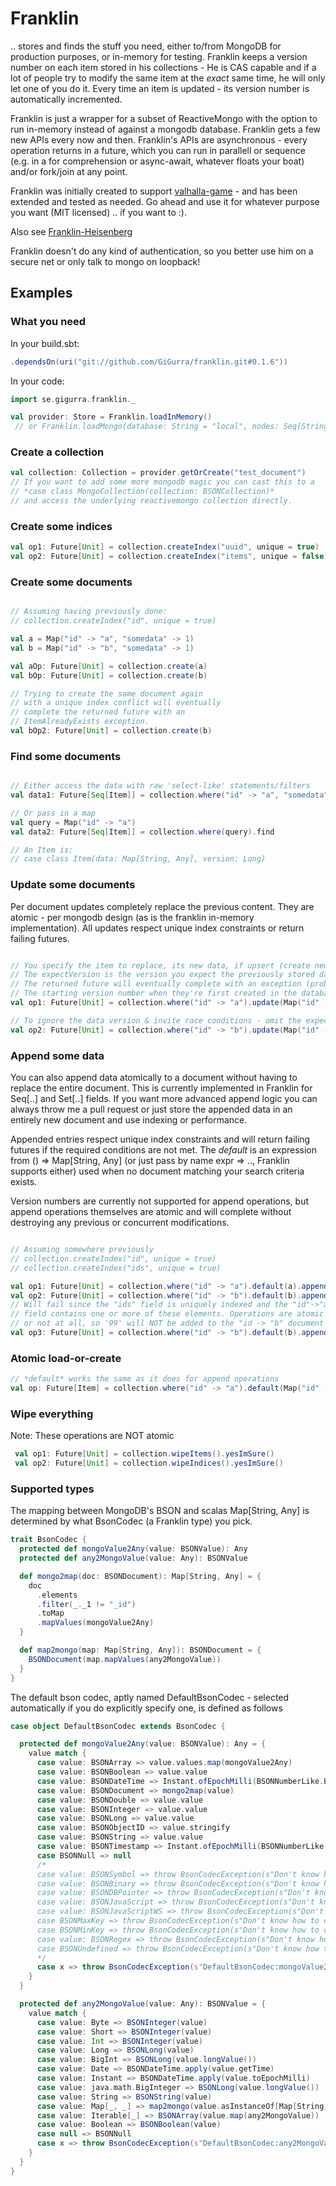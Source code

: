 # Franklin

.. stores and finds the stuff you need, either to/from MongoDB for production purposes, or in-memory for testing.  Franklin keeps a version number on each item stored in his collections - He is CAS capable and if a lot of people try to modify the same item at the *exact* same time, he will only let one of you do it. Every time an item is updated - its version number is automatically incremented.

Franklin is just a wrapper for a subset of ReactiveMongo with the option to run in-memory instead of against a mongodb database. Franklin gets a few new APIs every now and then. Franklin's APIs are asynchronous - every operation returns in a future, which you can run  in parallell or sequence (e.g. in a for comprehension or async-await, whatever floats your boat) and/or fork/join at any point.

Franklin was initially created to support [valhalla-game](https://github.com/saiaku-gaming/valhalla-server) - and has been extended and tested as needed. Go ahead and use it for whatever purpose you want (MIT licensed) .. if you want to :). 

Also see [Franklin-Heisenberg](https://github.com/gigurra/franklin-heisenberg-bridge)

Franklin doesn't do any kind of authentication, so you better use him on a secure net or only talk to mongo on loopback!


## Examples

### What you need

In your build.sbt:
```sbt
.dependsOn(uri("git://github.com/GiGurra/franklin.git#0.1.6"))
```
In your code:
```scala
import se.gigurra.franklin._

val provider: Store = Franklin.loadInMemory()
 // or Franklin.loadMongo(database: String = "local", nodes: Seq[String] = Seq("127.0.0.1:27017"))

```

### Create a collection

```scala
val collection: Collection = provider.getOrCreate("test_document")
// If you want to add some more mongodb magic you can cast this to a 
// *case class MongoCollection(collection: BSONCollection)*
// and access the underlying reactivemongo collection directly.
```

### Create some indices

```scala
val op1: Future[Unit] = collection.createIndex("uuid", unique = true)
val op2: Future[Unit] = collection.createIndex("items", unique = false)
```

### Create some documents

```scala

// Assuming having previously done:
// collection.createIndex("id", unique = true)

val a = Map("id" -> "a", "somedata" -> 1)
val b = Map("id" -> "b", "somedata" -> 1)

val aOp: Future[Unit] = collection.create(a)
val bOp: Future[Unit] = collection.create(b)

// Trying to create the same document again
// with a unique index conflict will eventually
// complete the returned future with an 
// ItemAlreadyExists exception.
val bOp2: Future[Unit] = collection.create(b)

```

### Find some documents

```scala

// Either access the data with raw 'select-like' statements/filters
val data1: Future[Seq[Item]] = collection.where("id" -> "a", "somedata" -> 1).find

// Or pass in a map
val query = Map("id" -> "a")
val data2: Future[Seq[Item]] = collection.where(query).find

// An Item is:
// case class Item(data: Map[String, Any], version: Long)

```

### Update some documents

Per document updates completely replace the previous content. They are atomic - per mongodb design (as is the franklin in-memory implementation). All updates respect unique index constraints or return failing futures.

```scala

// You specify the item to replace, its new data, if upsert (create new if missing), and the expected version.
// The expectVersion is the version you expect the previously stored data to have. If you specify the wrong version,
// The returned future will eventually complete with an exception (probably a WrongDataVersion exception)
// The starting version number when they're first created in the database is 1
val op1: Future[Unit] = collection.where("id" -> "a").update(Map("id" -> "a", "ouf" -> 3321), upsert = false, expectVersion = 3)

// To ignore the data version & invite race conditions - omit the expectVersion parameter or set it to -1
val op2: Future[Unit] = collection.where("id" -> "b").update(Map("id" -> "b", "ouf" -> 123))

```

### Append some data

You can also append data atomically to a document without having to replace the entire document. This is currently implemented in Franklin for Seq[..] and Set[..] fields. If you want more advanced append logic you can always throw me a pull request or just store the appended data in an entirely new document and use indexing or performance.

Appended entries respect unique index constraints and will return failing futures if the required conditions are not met. The *default* is an expression from () => Map[String, Any] (or just pass by name expr => .., Franklin supports either)  used when no document matching your search criteria exists.

Version numbers are currently not supported for append operations, but append operations themselves are atomic and will complete without destroying any previous or concurrent modifications.

```scala

// Assuming somewhere previously
// collection.createIndex("id", unique = true)
// collection.createIndex("ids", unique = true)

val op1: Future[Unit] = collection.where("id" -> "a").default(a).append("ids" -> Seq(1, 2, 3))
val op2: Future[Unit] = collection.where("id" -> "b").default(b).append("ids" -> Seq(4, 5, 6))
// Will fail since the "ids" field is uniquely indexed and the "id"->"a" document's "ids"
// field contains one or more of these elements. Operations are atomic and completed entirely
// or not at all, so '99' will NOT be added to the "id -> "b" document
val op3: Future[Unit] = collection.where("id" -> "b").default(b).append("ids" -> Seq(99, 1, 2))

```

### Atomic load-or-create

```scala
// *default* works the same as it does for append operations
val op: Future[Item] = collection.where("id" -> "a").default(Map("id" -> "a", "name" -> "monkey", "yo" -> "da")).loadOrCreate
```


### Wipe everything

Note: These operations are NOT atomic

```scala
 val op1: Future[Unit] = collection.wipeItems().yesImSure()
 val op2: Future[Unit] = collection.wipeIndices().yesImSure()
```


### Supported types

The mapping between MongoDB's BSON and scalas Map[String, Any] is determined by what BsonCodec (a Franklin type) you pick. 

```scala
trait BsonCodec {
  protected def mongoValue2Any(value: BSONValue): Any
  protected def any2MongoValue(value: Any): BSONValue

  def mongo2map(doc: BSONDocument): Map[String, Any] = {
    doc
      .elements
      .filter(_._1 != "_id")
      .toMap
      .mapValues(mongoValue2Any)
  }

  def map2mongo(map: Map[String, Any]): BSONDocument = {
    BSONDocument(map.mapValues(any2MongoValue))
  }
}
```

The default bson codec, aptly named DefaultBsonCodec - selected automatically if you do explicitly specify one, is defined as follows

```scala
case object DefaultBsonCodec extends BsonCodec {

  protected def mongoValue2Any(value: BSONValue): Any = {
    value match {
      case value: BSONArray => value.values.map(mongoValue2Any)
      case value: BSONBoolean => value.value
      case value: BSONDateTime => Instant.ofEpochMilli(BSONNumberLike.BSONDateTimeNumberLike(value).toLong)
      case value: BSONDocument => mongo2map(value)
      case value: BSONDouble => value.value
      case value: BSONInteger => value.value
      case value: BSONLong => value.value
      case value: BSONObjectID => value.stringify
      case value: BSONString => value.value
      case value: BSONTimestamp => Instant.ofEpochMilli(BSONNumberLike.BSONTimestampNumberLike(value).toLong)
      case BSONNull => null
      /*
      case value: BSONSymbol => throw BsonCodecException(s"Don't know how to convert ${classOf[BSONSymbol]} to an Any")
      case value: BSONBinary => throw BsonCodecException(s"Don't know how to convert ${classOf[BSONBinary]} to an Any")
      case value: BSONDBPointer => throw BsonCodecException(s"Don't know how to convert ${classOf[BSONDBPointer]} to an Any")
      case value: BSONJavaScript => throw BsonCodecException(s"Don't know how to convert ${classOf[BSONJavaScript]} to an Any")
      case value: BSONJavaScriptWS => throw BsonCodecException(s"Don't know how to convert ${classOf[BSONJavaScriptWS]} to an Any")
      case BSONMaxKey => throw BsonCodecException(s"Don't know how to convert ${BSONMaxKey.getClass} to an Any")
      case BSONMinKey => throw BsonCodecException(s"Don't know how to convert ${BSONMinKey.getClass} to an Any")
      case value: BSONRegex => throw BsonCodecException(s"Don't know how to convert ${classOf[BSONRegex]} to an Any")
      case BSONUndefined => throw BsonCodecException(s"Don't know how to convert ${BSONUndefined.getClass} to an Any")
      */
      case x => throw BsonCodecException(s"DefaultBsonCodec:mongoValue2Any: Don't know how to convert $x to an Any")
    }
  }

  protected def any2MongoValue(value: Any): BSONValue = {
    value match {
      case value: Byte => BSONInteger(value)
      case value: Short => BSONInteger(value)
      case value: Int => BSONInteger(value)
      case value: Long => BSONLong(value)
      case value: BigInt => BSONLong(value.longValue())
      case value: Date => BSONDateTime.apply(value.getTime)
      case value: Instant => BSONDateTime.apply(value.toEpochMilli)
      case value: java.math.BigInteger => BSONLong(value.longValue())
      case value: String => BSONString(value)
      case value: Map[_, _] => map2mongo(value.asInstanceOf[Map[String, Any]])
      case value: Iterable[_] => BSONArray(value.map(any2MongoValue))
      case value: Boolean => BSONBoolean(value)
      case null => BSONNull
      case x => throw BsonCodecException(s"DefaultBsonCodec:any2MongoValue: Don't know how to convert $x to a BSONValue")
    }
  }
}

```
